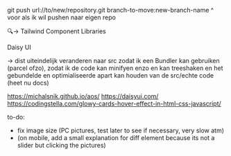 git push url://to/new/repository.git branch-to-move:new-branch-name
^ voor als ik wil pushen naar eigen repo


🔍-> Tailwind Component Libraries

Daisy UI

-> dist uiteindelijk veranderen naar src zodat ik een Bundler kan gebruiken (parcel ofzo), zodat ik de code kan minifyen enzo en kan treeshaken en het gebundelde en optimialiseerde apart kan houden van de src/echte code (heet nu docs)

https://michalsnik.github.io/aos/
https://daisyui.com/
https://codingstella.com/glowy-cards-hover-effect-in-html-css-javascript/

to-do: 

* fix image size (PC pictures, test later to see if necessary, very slow atm)
* (on mobile, add a small explanation for diff element because its not a slider but clicking the pictures)